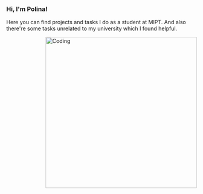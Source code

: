 ### Hi, I'm Polina! 

Here you can find projects and tasks I do as a student at MIPT. 
And also there're some tasks unrelated to my university which I found helpful.

<img align="right" alt="Coding" width="400" src="https://external-content.duckduckgo.com/iu/?u=https%3A%2F%2Fmedia2.giphy.com%2Fmedia%2FdNgK7Ws7y176U%2F200.gif%3Fcid%3D790b76116sj9hwgvfynbehhaaxullhjyari9qz4aniwgxj60%26rid%3D200.gif%26ct%3Dg&f=1&nofb=1&ipt=24da3d913da059d2d9f492d6546f5a3101c296293b54ce4fe9e2cc5372179afc&ipo=images">
<!--
**pol879/pol879** is a ✨ _special_ ✨ repository because its `README.md` (this file) appears on your GitHub profile.

Here are some ideas to get you started:

- 🔭 I’m currently working on ...
- 🌱 I’m currently learning ...
- 👯 I’m looking to collaborate on ...
- 🤔 I’m looking for help with ...
- 💬 Ask me about ...
- 📫 How to reach me: ...
- 😄 Pronouns: ...
- ⚡ Fun fact: ...
-->
